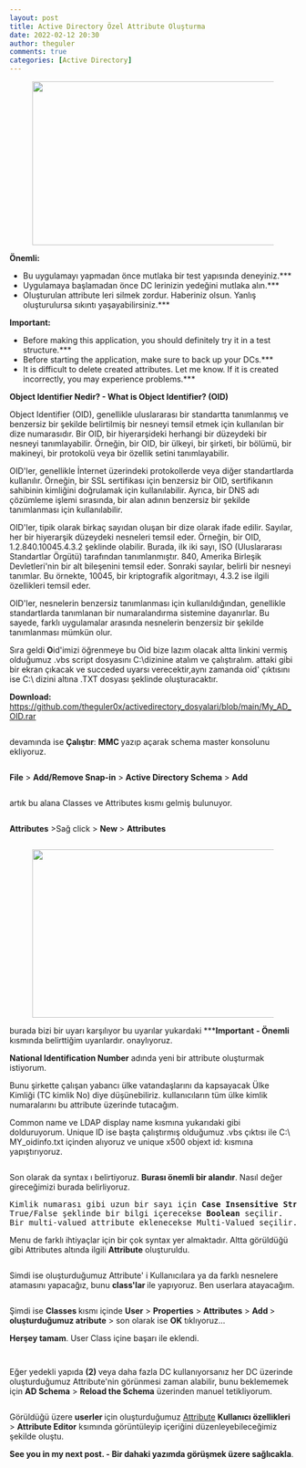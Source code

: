 ```yaml
---
layout: post
title: Active Directory Özel Attribute Oluşturma
date: 2022-02-12 20:30
author: theguler
comments: true
categories: [Active Directory]
---
```

<!-- wp:image {"id":1737,"width":654,"height":287,"sizeSlug":"large","linkDestination":"none"} -->
<figure class="wp-block-image size-large is-resized"><img src="https://farukguler.com/assets/post_images/ae.png?w=1024" alt="" class="wp-image-1737" width="654" height="287" /></figure>
<!-- /wp:image -->

<!-- wp:paragraph -->
<p><strong>Önemli:</strong></p>
<!-- /wp:paragraph -->

<!-- wp:list -->
<ul><!-- wp:list-item -->
<li>Bu uygulamayı yapmadan önce mutlaka bir test yapısında deneyiniz.***</li>
<!-- /wp:list-item -->

<!-- wp:list-item -->
<li>Uygulamaya başlamadan önce DC lerinizin yedeğini mutlaka alın.***</li>
<!-- /wp:list-item -->

<!-- wp:list-item -->
<li>Oluşturulan attribute leri silmek zordur. Haberiniz olsun. Yanlış oluşturulursa sıkıntı yaşayabilirsiniz.***</li>
<!-- /wp:list-item --></ul>
<!-- /wp:list -->

<!-- wp:paragraph -->
<p><strong>Important:</strong></p>
<!-- /wp:paragraph -->

<!-- wp:list -->
<ul><!-- wp:list-item -->
<li>Before making this application, you should definitely try it in a test structure.***</li>
<!-- /wp:list-item -->

<!-- wp:list-item -->
<li>Before starting the application, make sure to back up your DCs.***</li>
<!-- /wp:list-item -->

<!-- wp:list-item -->
<li>It is difficult to delete created attributes. Let me know. If it is created incorrectly, you may experience problems.***</li>
<!-- /wp:list-item --></ul>
<!-- /wp:list -->

<!-- wp:paragraph -->
<p><strong>Object Identifier Nedir? - What is Object Identifier? (OID)</strong></p>
<!-- /wp:paragraph -->

<!-- wp:paragraph -->
<p>Object Identifier (OID), genellikle uluslararası bir standartta tanımlanmış ve benzersiz bir şekilde belirtilmiş bir nesneyi temsil etmek için kullanılan bir dize numarasıdır. Bir OID, bir hiyerarşideki herhangi bir düzeydeki bir nesneyi tanımlayabilir. Örneğin, bir OID, bir ülkeyi, bir şirketi, bir bölümü, bir makineyi, bir protokolü veya bir özellik setini tanımlayabilir.</p>
<!-- /wp:paragraph -->

<!-- wp:paragraph -->
<p>OID'ler, genellikle İnternet üzerindeki protokollerde veya diğer standartlarda kullanılır. Örneğin, bir SSL sertifikası için benzersiz bir OID, sertifikanın sahibinin kimliğini doğrulamak için kullanılabilir. Ayrıca, bir DNS adı çözümleme işlemi sırasında, bir alan adının benzersiz bir şekilde tanımlanması için kullanılabilir.</p>
<!-- /wp:paragraph -->

<!-- wp:paragraph -->
<p>OID'ler, tipik olarak birkaç sayıdan oluşan bir dize olarak ifade edilir. Sayılar, her bir hiyerarşik düzeydeki nesneleri temsil eder. Örneğin, bir OID, 1.2.840.10045.4.3.2 şeklinde olabilir. Burada, ilk iki sayı, ISO (Uluslararası Standartlar Örgütü) tarafından tanımlanmıştır. 840, Amerika Birleşik Devletleri'nin bir alt bileşenini temsil eder. Sonraki sayılar, belirli bir nesneyi tanımlar. Bu örnekte, 10045, bir kriptografik algoritmayı, 4.3.2 ise ilgili özellikleri temsil eder.</p>
<!-- /wp:paragraph -->

<!-- wp:paragraph -->
<p>OID'ler, nesnelerin benzersiz tanımlanması için kullanıldığından, genellikle standartlarda tanımlanan bir numaralandırma sistemine dayanırlar. Bu sayede, farklı uygulamalar arasında nesnelerin benzersiz bir şekilde tanımlanması mümkün olur.</p>
<!-- /wp:paragraph -->

<!-- wp:paragraph -->
<p>Sıra geldi <strong>O</strong>id'imizi öğrenmeye bu Oid bize lazım olacak altta linkini vermiş olduğumuz .vbs script dosyasını C:\dizinine atalım ve çalıştıralım. attaki gibi bir ekran çıkacak ve succeded uyarsı verecektir,aynı zamanda oid' çıktısını ise C:\ dizini altına .TXT dosyası şeklinde oluşturacaktır.</p>
<!-- /wp:paragraph -->

<!-- wp:paragraph -->
<p><strong>Download:</strong> <a href="https://github.com/theguler0x/activedirectory_dosyalari/blob/main/My_AD_OID.rar">https://github.com/theguler0x/activedirectory_dosyalari/blob/main/My_AD_OID.rar</a></p>
<!-- /wp:paragraph -->

<!-- wp:image {"id":1746,"sizeSlug":"large","linkDestination":"none"} -->
<figure class="wp-block-image size-large"><img src="https://farukguler.com/assets/post_images/0ae.png?w=1024" alt="" class="wp-image-1746" /></figure>
<!-- /wp:image -->

<!-- wp:paragraph -->
<p>devamında ise <strong>Çalıştır</strong>: <strong>MMC </strong>yazıp açarak schema master konsolunu ekliyoruz.</p>
<!-- /wp:paragraph -->

<!-- wp:image {"id":1747,"sizeSlug":"large","linkDestination":"none"} -->
<figure class="wp-block-image size-large"><img src="https://farukguler.com/assets/post_images/ae1.png?w=1024" alt="" class="wp-image-1747" /></figure>
<!-- /wp:image -->

<!-- wp:paragraph -->
<p><strong>File</strong> &gt; <strong>Add/Remove Snap-in</strong> &gt; <strong>Active Directory Schema</strong> &gt; <strong>Add</strong></p>
<!-- /wp:paragraph -->

<!-- wp:image {"id":1749,"sizeSlug":"large","linkDestination":"none"} -->
<figure class="wp-block-image size-large"><img src="https://farukguler.com/assets/post_images/ae2.png?w=1024" alt="" class="wp-image-1749" /></figure>
<!-- /wp:image -->

<!-- wp:paragraph -->
<p>artık bu alana Classes ve Attributes kısmı gelmiş bulunuyor.</p>
<!-- /wp:paragraph -->

<!-- wp:image {"id":1751,"sizeSlug":"large","linkDestination":"none"} -->
<figure class="wp-block-image size-large"><img src="https://farukguler.com/assets/post_images/ae3.png?w=1024" alt="" class="wp-image-1751" /></figure>
<!-- /wp:image -->

<!-- wp:paragraph -->
<p><strong>Attributes</strong> &gt;Sağ click &gt; <strong>New </strong>&gt; <strong>Attributes</strong></p>
<!-- /wp:paragraph -->

<!-- wp:image {"id":1753,"sizeSlug":"large","linkDestination":"none"} -->
<figure class="wp-block-image size-large"><img src="https://farukguler.com/assets/post_images/ae4.png?w=1024" alt="" class="wp-image-1753" /></figure>
<!-- /wp:image -->

<!-- wp:image {"id":1756,"width":658,"height":295,"sizeSlug":"large","linkDestination":"none"} -->
<figure class="wp-block-image size-large is-resized"><img src="https://farukguler.com/assets/post_images/ae6.png?w=1012" alt="" class="wp-image-1756" width="658" height="295" /></figure>
<!-- /wp:image -->

<!-- wp:paragraph -->
<p>burada bizi bir uyarı karşılıyor bu uyarılar yukardaki  ***<strong>Important</strong> <strong>- Önemli </strong>kısmında belirttiğim uyarılardır. onaylıyoruz.</p>
<!-- /wp:paragraph -->

<!-- wp:paragraph -->
<p><strong>National Identification Number</strong> adında yeni bir attribute oluşturmak istiyorum.</p>
<!-- /wp:paragraph -->

<!-- wp:paragraph -->
<p>Bunu şirkette çalışan yabancı ülke vatandaşlarını da kapsayacak Ülke Kimliği (TC kimlik No) diye düşünebiliriz. kullanıcıların tüm ülke kimlik numaralarını bu attribute üzerinde tutacağım.</p>
<!-- /wp:paragraph -->

<!-- wp:paragraph -->
<p>Common name ve LDAP display name kısmına yukarıdaki gibi dolduruyorum. Unique ID ise başta çalıştırmış olduğumuz .vbs çıktısı ile C:\ MY_oidinfo.txt içinden alıyoruz ve unique x500 objext id: kısmına yapıştırıyoruz.</p>
<!-- /wp:paragraph -->

<!-- wp:image {"id":1757,"sizeSlug":"large","linkDestination":"none"} -->
<figure class="wp-block-image size-large"><img src="https://farukguler.com/assets/post_images/ae5.png?w=1024" alt="" class="wp-image-1757" /></figure>
<!-- /wp:image -->

<!-- wp:paragraph -->
<p>Son olarak da syntax ı belirtiyoruz. <strong>Burası önemli bir alandır</strong>. Nasıl değer gireceğimizi burada belirliyoruz. </p>
<!-- /wp:paragraph -->

<!-- wp:preformatted -->
<pre class="wp-block-preformatted">Kimlik numarası gibi uzun bir sayı için <strong>Case Insensitive String</strong> kullanılabilir.
True/False şeklinde bir bilgi içerecekse <strong>Boolean</strong> seçilir. 
Bir multi-valued attribute eklenecekse Multi-Valued seçilir.</pre>
<!-- /wp:preformatted -->

<!-- wp:paragraph -->
<p>Menu de farklı ihtiyaçlar için bir çok syntax yer almaktadır. Altta görüldüğü gibi Attributes altında ilgili <strong>Attribute</strong> oluşturuldu.</p>
<!-- /wp:paragraph -->

<!-- wp:image {"id":1760,"sizeSlug":"large","linkDestination":"none"} -->
<figure class="wp-block-image size-large"><img src="https://farukguler.com/assets/post_images/ae7.png?w=1024" alt="" class="wp-image-1760" /></figure>
<!-- /wp:image -->

<!-- wp:paragraph -->
<p>Simdi ise oluşturduğumuz Attribute' i Kullanıcılara ya da farklı nesnelere atamasını yapacağız, bunu <strong>class'lar </strong>ile yapıyoruz. Ben userlara atayacağım.</p>
<!-- /wp:paragraph -->

<!-- wp:image {"id":1762,"sizeSlug":"large","linkDestination":"none"} -->
<figure class="wp-block-image size-large"><img src="https://farukguler.com/assets/post_images/ae8.png?w=1024" alt="" class="wp-image-1762" /></figure>
<!-- /wp:image -->

<!-- wp:paragraph -->
<p>Şimdi ise <strong>Classes </strong>kısmı içinde <strong>User</strong> &gt; <strong>Properties</strong> &gt; <strong>Attributes</strong> &gt; <strong>Add </strong>&gt; <strong>oluşturduğumuz atribute</strong> &gt; son olarak ise <strong>OK</strong> tıklıyoruz...</p>
<!-- /wp:paragraph -->

<!-- wp:paragraph -->
<p><strong>Herşey tamam</strong>. User Class içine başarı ile eklendi.</p>
<!-- /wp:paragraph -->

<!-- wp:image {"id":1764,"sizeSlug":"large","linkDestination":"none"} -->
<figure class="wp-block-image size-large"><img src="https://farukguler.com/assets/post_images/ae9.png?w=1024" alt="" class="wp-image-1764" /></figure>
<!-- /wp:image -->

<!-- wp:image {"id":1766,"sizeSlug":"large","linkDestination":"none"} -->
<figure class="wp-block-image size-large"><img src="https://farukguler.com/assets/post_images/ae10.png?w=1024" alt="" class="wp-image-1766" /></figure>
<!-- /wp:image -->

<!-- wp:paragraph -->
<p>Eğer yedekli yapıda <strong>(2) </strong>veya daha fazla DC kullanıyorsanız her DC üzerinde oluşturduğumuz Attribute'nin görünmesi zaman alabilir, bunu beklememek için <strong>AD Schema</strong> &gt; <strong>Reload the Schema</strong> üzerinden manuel tetikliyorum.</p>
<!-- /wp:paragraph -->

<!-- wp:image {"id":1768,"sizeSlug":"large","linkDestination":"none"} -->
<figure class="wp-block-image size-large"><img src="https://farukguler.com/assets/post_images/ae11.png?w=1024" alt="" class="wp-image-1768" /></figure>
<!-- /wp:image -->

<!-- wp:paragraph -->
<p>Görüldüğü üzere <strong>userler </strong>için oluşturduğumuz <span style="text-decoration:underline">Attribute</span> <strong>Kullanıcı özellikleri</strong> &gt; <strong>Attribute Editor</strong> ksımında görüntüleyip içeriğini düzenleyebileceğimiz şekilde oluştu.</p>
<!-- /wp:paragraph -->

<!-- wp:paragraph -->
<p><strong>See you in my next post. - Bir dahaki yazımda görüşmek üzere sağlıcakla</strong>.</p>
<!-- /wp:paragraph -->

<!-- wp:paragraph -->
<p> </p>
<!-- /wp:paragraph -->
